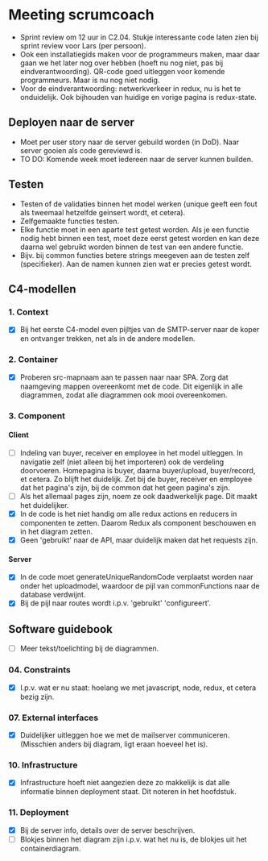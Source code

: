 # Meeting scrumcoach

- Sprint review om 12 uur in C2.04. Stukje interessante code laten zien bij sprint review voor Lars (per persoon).
- Ook een installatiegids maken voor de programmeurs maken, maar daar gaan we het later nog over hebben (hoeft nu nog niet, pas bij eindverantwoording). QR-code goed uitleggen voor komende programmeurs. Maar is nu nog niet nodig.
- Voor de eindverantwoording: netwerkverkeer in redux, nu is het te onduidelijk. Ook bijhouden van huidige en vorige pagina is redux-state.

## Deployen naar de server

- Moet per user story naar de server gebuild worden (in DoD). Naar server gooien als code gereviewd is.
- TO DO: Komende week moet iedereen naar de server kunnen builden.

## Testen

- Testen of de validaties binnen het model werken (unique geeft een fout als tweemaal hetzelfde geinsert wordt, et cetera).
- Zelfgemaakte functies testen.
- Elke functie moet in een aparte test getest worden. Als je een functie nodig hebt binnen een test, moet deze eerst getest worden en kan deze daarna wel gebruikt worden binnen de test van een andere functie.
- Bijv. bij common functies betere strings meegeven aan de testen zelf (specifieker). Aan de namen kunnen zien wat er precies getest wordt.

## C4-modellen

### 1. Context

- [x] Bij het eerste C4-model even pijltjes van de SMTP-server naar de koper en ontvanger trekken, net als in de andere modellen.

### 2. Container

- [x] Proberen src-mapnaam aan te passen naar naar SPA. Zorg dat naamgeving mappen overeenkomt met de code. Dit eigenlijk in alle diagrammen, zodat alle diagrammen ook mooi overeenkomen.

### 3. Component

#### Client

- [ ] Indeling van buyer, receiver en employee in het model uitleggen. In navigatie zelf (niet alleen bij het importeren) ook de verdeling doorvoeren. Homepagina is buyer, daarna buyer/upload, buyer/record, et cetera. Zo blijft het duidelijk. Zet bij de buyer, receiver en employee dat het pagina's zijn, bij de common dat het geen pagina's zijn.
- [ ] Als het allemaal pages zijn, noem ze ook daadwerkelijk page. Dit maakt het duidelijker.
- [x] In de code is het niet handig om alle redux actions en reducers in componenten te zetten. Daarom Redux als component beschouwen en in het diagram zetten.
- [x] Geen 'gebruikt' naar de API, maar duidelijk maken dat het requests zijn.

#### Server

- [x] In de code moet generateUniqueRandomCode verplaatst worden naar onder het uploadmodel, waardoor de pijl van commonFunctions naar de database verdwijnt.
- [x] Bij de pijl naar routes wordt i.p.v. 'gebruikt' 'configureert'.

## Software guidebook

- [ ] Meer tekst/toelichting bij de diagrammen.

### 04. Constraints

- [x] I.p.v. wat er nu staat: hoelang we met javascript, node, redux, et cetera bezig zijn. 

### 07. External interfaces

- [x] Duidelijker uitleggen hoe we met de mailserver communiceren. (Misschien anders bij diagram, ligt eraan hoeveel het is).

### 10. Infrastructure

- [x] Infrastructure hoeft niet aangezien deze zo makkelijk is dat alle informatie binnen deployment staat. Dit noteren in het hoofdstuk.

### 11. Deployment

- [x] Bij de server info, details over de server beschrijven.
- [ ] Blokjes binnen het diagram zijn i.p.v. wat het nu is, de blokjes uit het containerdiagram.

